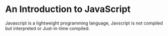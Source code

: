 # An Introduction to JavaScript

Javascript is a lightweight programming language, Javscript is not compiled but interpreted or Just-in-time compiled.
